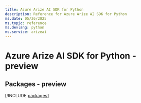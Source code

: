 ```yaml
---
title: Azure Arize AI SDK for Python
description: Reference for Azure Arize AI SDK for Python
ms.date: 05/26/2025
ms.topic: reference
ms.devlang: python
ms.service: arizeai
---
```

# Azure Arize AI SDK for Python - preview
## Packages - preview
[!INCLUDE [packages](arize-ai-index.md)]